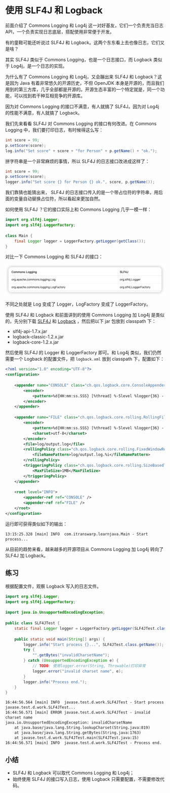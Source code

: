 # **使用 SLF4J 和 Logback**

前面介绍了 Commons Logging 和 Log4j 这一对好基友，它们一个负责充当日志 API，一个负责实现日志底层，搭配使用非常便于开发。

有的童鞋可能还听说过 SLF4J 和 Logback。这两个东东看上去也像日志，它们又是啥？

其实 SLF4J 类似于 Commons Logging，也是一个日志接口，而 Logback 类似于 Log4j，是一个日志的实现。

为什么有了 Commons Logging 和 Log4j，又会蹦出来 SLF4J 和 Logback？这是因为 Java 有着非常悠久的开源历史，不但 OpenJDK 本身是开源的，而且我们用到的第三方库，几乎全部都是开源的。开源生态丰富的一个特定就是，同一个功能，可以找到若干种互相竞争的开源库。

因为对 Commons Logging 的接口不满意，有人就搞了 SLF4J。因为对 Log4j 的性能不满意，有人就搞了 Logback。

我们先来看看 SLF4J 对 Commons Logging 的接口有何改进。在 Commons Logging 中，我们要打印日志，有时候得这么写：

```java
int score = 99;
p.setScore(score);
log.info("Set score" + score + "for Person" + p.getName() + "ok.");
```

拼字符串是一个非常麻烦的事情，所以 SLF4J 的日志接口改进成这样了：

```java
int score = 99;
p.setScore(score);
logger.info("Set score {} for Person {} ok.", score, p.getName());
```

我们靠猜也能猜出来， SLF4J 的日志接口传入的是一个带占位符的字符串，用后面的变量自动替换占位符，所以看起来更加自然。

如何使用 SLF4J ？它的接口实际上和 Commons Logging 几乎一模一样：

```java
import org.slf4j.Logger;
import org.slf4j.LoggerFactory;

class Main {
    final Logger logger = LoggerFactory.getLogger(getClass());
}
```

对比一下 Commons Logging 和 SLF4J 的接口：

![20220624163032](assets/20220624163032.png)


不同之处就是 Log 变成了 Logger，LogFactory 变成了 LoggerFactory。

使用 SLF4J 和 Logback 和前面讲到的使用 Commons Logging 加 Log4j 是类似的，先分别下载 [SLF4J](https://www.slf4j.org/download.html) 和 [Logback](https://logback.qos.ch/download.html) ，然后把以下 jar 包放到 classpath 下：

- slf4j-api-1.7.x.jar
- logback-classic-1.2.x.jar
- logback-core-1.2.x.jar


然后使用 SLF4J 的 Logger 和 LoggerFactory 即可。和 Log4j 类似，我们仍然需要一个 Logback 的配置文件，把 `logback.xml` 放到 classpath 下，配置如下：

```xml
<?xml version="1.0" encoding="UTF-8"?>
<configuration>

	<appender name="CONSOLE" class="ch.qos.logback.core.ConsoleAppender">
		<encoder>
			<pattern>%d{HH:mm:ss.SSS} [%thread] %-5level %logger{36} - %msg%n</pattern>
		</encoder>
	</appender>

	<appender name="FILE" class="ch.qos.logback.core.rolling.RollingFileAppender">
		<encoder>
			<pattern>%d{HH:mm:ss.SSS} [%thread] %-5level %logger{36} - %msg%n</pattern>
			<charset>utf-8</charset>
		</encoder>
		<file>log/output.log</file>
		<rollingPolicy class="ch.qos.logback.core.rolling.FixedWindowRollingPolicy">
			<fileNamePattern>log/output.log.%i</fileNamePattern>
		</rollingPolicy>
		<triggeringPolicy class="ch.qos.logback.core.rolling.SizeBasedTriggeringPolicy">
			<MaxFileSize>1MB</MaxFileSize>
		</triggeringPolicy>
	</appender>

	<root level="INFO">
		<appender-ref ref="CONSOLE" />
		<appender-ref ref="FILE" />
	</root>
</configuration>
```


运行即可获得类似如下的输出：

```
13:15:25.328 [main] INFO  com.itranswarp.learnjava.Main - Start process...
```

从目前的趋势来看，越来越多的开源项目从 Commons Logging 加 Log4j 转向了 SLF4J 加 Logback。

## 练习

根据配置文件，观察 Logback 写入的日志文件。

```java
import org.slf4j.Logger;
import org.slf4j.LoggerFactory;

import java.io.UnsupportedEncodingException;

public class SLF4JTest {
    static final Logger logger = LoggerFactory.getLogger(SLF4JTest.class);

    public static void main(String[] args) {
        logger.info("Start process {}...", SLF4JTest.class.getName());
        try {
            "".getBytes("invalidCharsetName");
        } catch (UnsupportedEncodingException e) {
            // TODO: 使用logger.error(String, Throwable)打印异常
            logger.error("invalid charset name", e);
        }
        logger.info("Process end.");
    }
}
```

```
16:44:56.564 [main] INFO  javase.test.d.work.SLF4JTest - Start process javase.test.d.work.SLF4JTest...
16:44:56.571 [main] ERROR javase.test.d.work.SLF4JTest - invalid charset name
java.io.UnsupportedEncodingException: invalidCharsetName
	at java.base/java.lang.String.lookupCharset(String.java:819)
	at java.base/java.lang.String.getBytes(String.java:1763)
	at javase.test.d.work.SLF4JTest.main(SLF4JTest.java:15)
16:44:56.571 [main] INFO  javase.test.d.work.SLF4JTest - Process end.
```



## 小结

- SLF4J 和 Logback 可以取代 Commons Logging 和 Log4j；
- 始终使用 SLF4J 的接口写入日志，使用 Logback 只需要配置，不需要修改代码。



